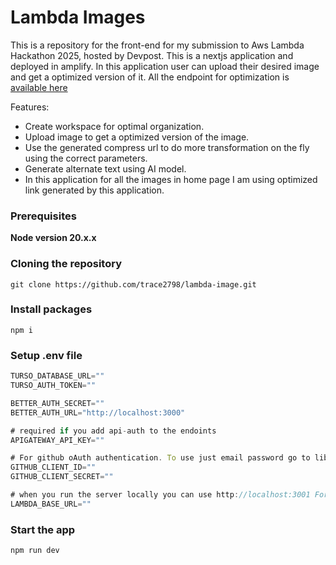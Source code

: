 # Lambda Images

This is a repository for the front-end for my submission to Aws Lambda Hackathon 2025, hosted by Devpost. This is a nextjs application and deployed in amplify. In this application user can upload their desired image and get a optimized version of it. All the endpoint for optimization is [available here](https://github.com/trace2798/lambda-on-fly-image-compression)

Features:

- Create workspace for optimal organization.
- Upload image to get a optimized version of the image.
- Use the generated compress url to do more transformation on the fly using the correct parameters.
- Generate alternate text using AI model.
- In this application for all the images in home page I am using optimized link generated by this application.

### Prerequisites

**Node version 20.x.x**

### Cloning the repository

```shell
git clone https://github.com/trace2798/lambda-image.git
```

### Install packages

```shell
npm i
```

### Setup .env file

```js
TURSO_DATABASE_URL=""
TURSO_AUTH_TOKEN=""

BETTER_AUTH_SECRET=""
BETTER_AUTH_URL="http://localhost:3000"

# required if you add api-auth to the endoints
APIGATEWAY_API_KEY=""

# For github oAuth authentication. To use just email password go to lib-> auth.ts and under  emailPassword turn  disableSignUp to false.
GITHUB_CLIENT_ID=""
GITHUB_CLIENT_SECRET=""

# when you run the server locally you can use http://localhost:3001 For deployed instance it will be the API Gateway base url.
LAMBDA_BASE_URL=""
```

### Start the app

```shell
npm run dev
```


